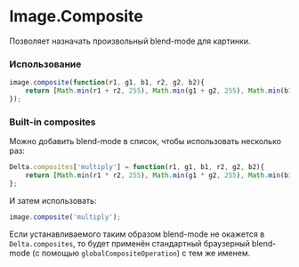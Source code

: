 Image.Composite
===================

Позволяет назначать произвольный blend-mode для картинки.

### Использование
```js
image.composite(function(r1, g1, b1, r2, g2, b2){
    return [Math.min(r1 + r2, 255), Math.min(g1 + g2, 255), Math.min(b1 + b2, 255)];
});
```

### Built-in composites
Можно добавить blend-mode в список, чтобы использовать несколько раз:
```js
Delta.composites['multiply'] = function(r1, g1, b1, r2, g2, b2){
    return [Math.min(r1 * r2, 255), Math.min(g1 * g2, 255), Math.min(b1 * b2, 255)];
};
```
И затем использовать:
```js
image.composite('multiply');
```
Если устанавливаемого таким образом blend-mode не окажется в `Delta.composites`, то будет применён стандартный браузерный blend-mode (с помощью `globalCompositeOperation`) с тем же именем.
